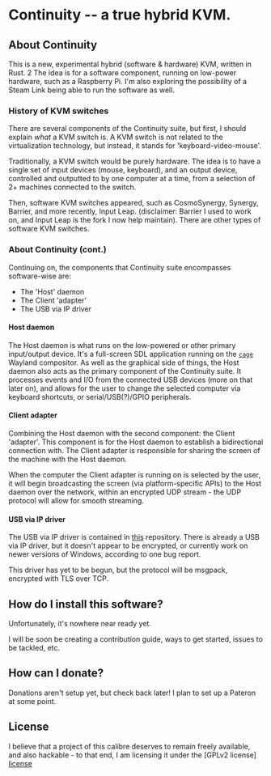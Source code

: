 Continuity -- a true hybrid KVM.
==================================

## About Continuity

This is a new, experimental hybrid (software & hardware) KVM, written in Rust.
2
The idea is for a software component, running on low-power hardware, such as a
Raspberry Pi. I'm also exploring the possibility of a Steam Link being able
to run the software as well.

### History of KVM switches

There are several components of the Continuity suite, but first, I should
explain *what* a KVM switch is. A KVM switch is not related to the
virtualization technology, but instead, it stands for 'keyboard-video-mouse'.

Traditionally, a KVM switch would be purely hardware. The idea is to have a
single set of input devices (mouse, keyboard), and an output device,
controlled and outputted to by one computer at a time, from a selection of 2+
machines connected to the switch.

Then, software KVM switches appeared, such as CosmoSynergy, Synergy, Barrier,
and more
recently, Input Leap. (disclaimer: Barrier I used to work on, and Input Leap is
the fork I
now help maintain). There are other types of software KVM switches.

### About Continuity (cont.)

Continuing on, the components that Continuity suite encompasses software-wise
are:

- The 'Host' daemon
- The Client 'adapter'
- The USB via IP driver

#### Host daemon

The Host daemon is what runs on the low-powered or other primary input/output
device. It's a full-screen SDL application running on the [`cage`][cage]
Wayland compositor. As well as the
graphical side of things, the Host daemon also acts as the primary component
of the Continuity suite. It processes events and I/O from the connected USB
devices (more on that later on), and allows for the user to change the
selected computer via keyboard shortcuts, or serial/USB(?)/GPIO peripherals.

#### Client adapter

Combining the Host daemon with the second component: the Client 'adapter'.
This component is for the Host daemon to establish a bidirectional connection
with. The Client adapter is responsible for sharing the screen of the machine
with the Host daemon.

When the computer the Client adapter is running on is
selected by the user, it will begin broadcasting the screen (via
platform-specific APIs) to the Host daemon over the network, within an
encrypted UDP stream - the UDP protocol will allow for smooth streaming.

#### USB via IP driver

The USB via IP driver is contained in [this][usbvip] repository. There is
already a USB via IP driver, but it doesn't appear to be encrypted, or
currently work on newer versions of Windows, according to one bug report.

This driver has yet to be begun, but the protocol will be msgpack, encrypted
with TLS over TCP.

## How do I install this software?

Unfortunately, it's nowhere near ready yet.

I will be soon be creating a contribution guide, ways to get started, issues
to be tackled, etc.

## How can I donate?

Donations aren't setup yet, but check back later! I plan to set up a Pateron
at some point.

## License

I believe that a project of this calibre deserves to remain freely available,
and also hackable - to that end, I am licensing it under the [GPLv2 license]
[license]

[cage]: https://github.com/Hjdskes/cage
[usbvip]: https://github.com/continuity-kvm/usbvip
[license]: /LICENSE
